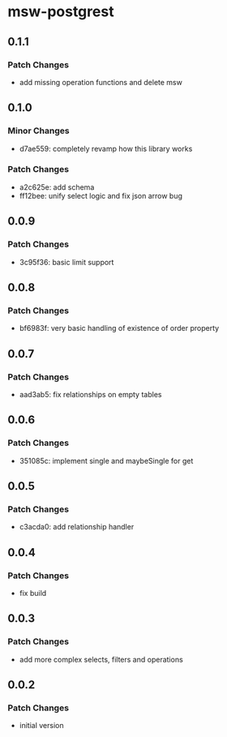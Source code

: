 # msw-postgrest

## 0.1.1

### Patch Changes

- add missing operation functions and delete msw

## 0.1.0

### Minor Changes

- d7ae559: completely revamp how this library works

### Patch Changes

- a2c625e: add schema
- ff12bee: unify select logic and fix json arrow bug

## 0.0.9

### Patch Changes

- 3c95f36: basic limit support

## 0.0.8

### Patch Changes

- bf6983f: very basic handling of existence of order property

## 0.0.7

### Patch Changes

- aad3ab5: fix relationships on empty tables

## 0.0.6

### Patch Changes

- 351085c: implement single and maybeSingle for get

## 0.0.5

### Patch Changes

- c3acda0: add relationship handler

## 0.0.4

### Patch Changes

- fix build

## 0.0.3

### Patch Changes

- add more complex selects, filters and operations

## 0.0.2

### Patch Changes

- initial version
